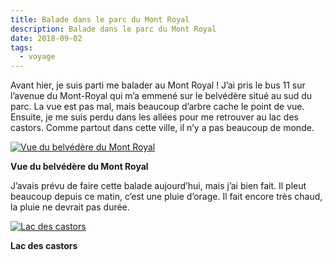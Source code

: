 ```yaml
---
title: Balade dans le parc du Mont Royal
description: Balade dans le parc du Mont Royal
date: 2018-09-02
tags:
  - voyage
---
```


Avant hier, je suis parti me balader au Mont Royal ! J’ai pris le bus 11 sur l’avenue du Mont-Royal qui m’a emmené sur le belvédère situé au sud du parc. La vue est pas mal, mais beaucoup d’arbre cache le point de vue. Ensuite, je me suis perdu dans les allées pour me retrouver au lac des castors. Comme partout dans cette ville, il n’y a pas beaucoup de monde.

 [![Vue du belvédère du Mont Royal](IMG/8fa14fd3-7102-4256-8ec7-b6563f13a229.jpg?1659623976)](IMG/8fa14fd3-7102-4256-8ec7-b6563f13a229.jpg)

**Vue du belvédère du Mont Royal**

J’avais prévu de faire cette balade aujourd’hui, mais j’ai bien fait. Il pleut beaucoup depuis ce matin, c’est une pluie d’orage. Il fait encore très chaud, la pluie ne devrait pas durée.

 [![Lac des castors](IMG/9da44c0d-8a12-4b04-b93a-10b4e47c2104.jpg?1659623978)](IMG/9da44c0d-8a12-4b04-b93a-10b4e47c2104.jpg)

**Lac des castors**